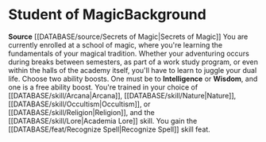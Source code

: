 ﻿---
ability:
- Intelligence
- Wisdom
ability_boost:
- Intelligence
- Wisdom
feat: '[[DATABASE/feat/Recognize Spell|Recognize Spell]]'
id: '238'
name: Student of Magic
rarity: Common
skill:
- Academia [[DATABASE/skill/Lore|Lore]]
source: '[[DATABASE/source/Secrets of Magic|Secrets of Magic]]'
subcategory: general
type: Background

---
# Student of Magic<span class="item-type">Background</span>

**Source** [[DATABASE/source/Secrets of Magic|Secrets of Magic]] 
You are currently enrolled at a school of magic, where you're learning the fundamentals of your magical tradition. Whether your adventuring occurs during breaks between semesters, as part of a work study program, or even within the halls of the academy itself, you'll have to learn to juggle your dual life.
Choose two ability boosts. One must be to **Intelligence** or **Wisdom**, and one is a free ability boost.
You're trained in your choice of [[DATABASE/skill/Arcana|Arcana]], [[DATABASE/skill/Nature|Nature]], [[DATABASE/skill/Occultism|Occultism]], or [[DATABASE/skill/Religion|Religion]], and the [[DATABASE/skill/Lore|Academia Lore]] skill. You gain the [[DATABASE/feat/Recognize Spell|Recognize Spell]] skill feat.